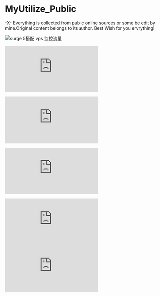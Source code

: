 # MyUtilize_Public
-X- Everything is collected from public online sources or some be edit by mine.Original content belongs to its author. Best Wish for you ervrything!

![surge 5搭配 vps 监控流量](https://github.com/QXPublic/MyUtilize/blob/main/surge%205%E6%90%AD%E9%85%8D%20vps%20%E7%9B%91%E6%8E%A7%E6%B5%81%E9%87%8F)

![一键搭建hy2协议](https://github.com/QXPublic/MyUtilize/blob/main/%E4%B8%80%E9%94%AE%E6%90%AD%E5%BB%BAhy2%E5%8D%8F%E8%AE%AE.md)

![从零开始“Cloudflare API Token 申请 + DDNS](https://github.com/QXPublic/MyUtilize/blob/main/%E4%BB%8E%E9%9B%B6%E5%BC%80%E5%A7%8B%E2%80%9CCloudflare%20API%20Token%20%E7%94%B3%E8%AF%B7%20%2B%20DDNS%20%E6%9B%B4%E6%96%B0%E2%80%9D.md)

![使用AWS Lambda 监控 AWS Lightsail 流量限额
](https://github.com/QXPublic/MyUtilize/blob/main/%E4%BD%BF%E7%94%A8AWS%20Lambda%20%E7%9B%91%E6%8E%A7%20AWS%20Lightsail%20%E6%B5%81%E9%87%8F%E9%99%90%E9%A2%9D.md)

![一键搭建 snell 协议](https://github.com/QXPublic/MyUtilize/blob/main/%E4%B8%80%E9%94%AE%E6%90%AD%E5%BB%BA%20snell%20%E5%8D%8F%E8%AE%AE.md)
![Sub-Store 搭建教程宝塔面板](https://github.com/QXPublic/MyUtilize/blob/main/Sub-Store%20搭建教程宝塔面板.md)
